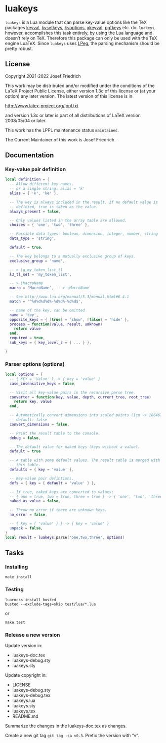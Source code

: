 # luakeys

`luakeys` is a Lua module that can parse key-value options like the
TeX packages [keyval](https://www.ctan.org/pkg/keyval),
[kvsetkeys](https://www.ctan.org/pkg/kvsetkeys),
[kvoptions](https://www.ctan.org/pkg/kvoptions),
[xkeyval](https://www.ctan.org/pkg/xkeyval),
[pgfkeys](https://www.ctan.org/pkg/pgfkeys) etc. do. `luakeys`,
however, accompilshes this task entirely, by using the Lua language and
doesn’t rely on TeX. Therefore this package can only be used with the
TeX engine LuaTeX. Since `luakeys` uses
[LPeg](http://www.inf.puc-rio.br/~roberto/lpeg/), the parsing
mechanism should be pretty robust.

## License

Copyright 2021-2022 Josef Friedrich

This work may be distributed and/or modified under the
conditions of the LaTeX Project Public License, either version 1.3c
of this license or (at your option) any later version.
The latest version of this license is in

http://www.latex-project.org/lppl.txt

and version 1.3c or later is part of all distributions of LaTeX
version 2008/05/04 or later.

This work has the LPPL maintenance status `maintained`.

The Current Maintainer of this work is Josef Friedrich.

## Documentation

### Key-value pair definition

```lua
local definition = {
  -- Allow different key names.
  -- or a single string: alias = 'k'
  alias = { 'k', 'ke' },

  -- The key is always included in the result. If no default value is
  -- definied, true is taken as the value.
  always_present = false,

  -- Only values listed in the array table are allowed.
  choices = { 'one', 'two', 'three' },

  -- Possible data types: boolean, dimension, integer, number, string
  data_type = 'string',

  default = true,

  -- The key belongs to a mutually exclusive group of keys.
  exclusive_group = 'name',

  -- > \g_my_token_list_tl
  l3_tl_set = 'my_token_list',

  -- > \MacroName
  macro = 'MacroName', -- > \MacroName

  -- See http://www.lua.org/manual/5.3/manual.html#6.4.1
  match = '^%d%d%d%d%-%d%d%-%d%d$',

  -- name of the key, can be omitted
  name = 'key',
  opposite_keys = { [true] = 'show', [false] = 'hide' },
  process = function(value, result, unknown)
    return value
  end,
  required = true,
  sub_keys = { key_level_2 = { ... } },

}
```

### Parser options (options)

```lua
local options = {
  -- { KEY = 'Value' } -> { key = 'value' }
  case_insensitive_keys = false,

  -- Visit all key-value pairs in the recursive parse tree.
  converter = function(key, value, depth, current_tree, root_tree)
    return key, value
  end,

  -- Automatically convert dimensions into scaled points (1cm -> 1864679).
  -- default: false
  convert_dimensions = false,

  -- Print the result table to the console.
  debug = false,

  -- The default value for naked keys (keys without a value).
  default = true

  -- A table with some default values. The result table is merged with
  -- this table.
  defaults = { key = 'value' },

  -- Key-value pair defintions.
  defs = { key = { default = 'value' } },

  -- If true, naked keys are converted to values:
  -- { one = true, two = true, three = true } -> { 'one', 'two', 'three' }
  naked_as_value = false,

  -- Throw no error if there are unknown keys.
  no_error = false,

  -- { key = { 'value' } } -> { key = 'value' }
  unpack = false,
}
local result = luakeys.parse('one,two,three', options)
```

## Tasks

### Installing

```
make install
```

### Testing

```
luarocks install busted
busted --exclude-tags=skip test/lua/*.lua
```

or

```
make test
```

### Release a new version

Update version in:

* luakeys-doc.tex
* luakeys-debug.sty
* luakeys.sty

Update copyright in:

* LICENSE
* luakeys-debug.sty
* luakeys-debug.tex
* luakeys.lua
* luakeys.sty
* luakeys.tex
* README.md

Summarize the changes in the luakeys-doc.tex as changes.

Create a new git tag `git tag -sa v0.3`. Prefix the version with “v”.
